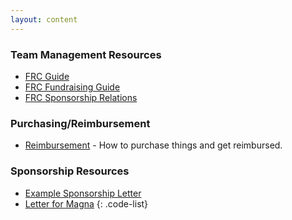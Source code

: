 ```yaml
---
layout: content
---
```


### Team Management Resources
* [FRC Guide](https://www.firstinspires.org/resource-library/frc/team-management-resources)
* [FRC Fundraising Guide](https://www.firstinspires.org/resource-library/fundraising-toolkit)
* [FRC Sponsorship Relations](https://www.firstinspires.org/sites/default/files/uploads/resource_library/frc/team-resources/tca/tca-sponsors.pdf)

### Purchasing/Reimbursement
* [Reimbursement](purchasing) - How to purchase things and get reimbursed.

### Sponsorship Resources
* [Example Sponsorship Letter](https://www.chiefdelphi.com/t/sponsor-letter/136085)
* [Letter for Magna](magna-letter)
{: .code-list}

